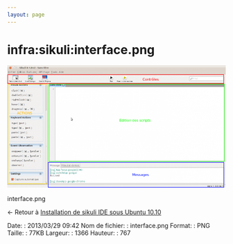 ```yaml
---
layout: page
---
```


infra:sikuli:interface.png
==========================

[![interface.png](../../../assets/media/infra/sikuli/interface.png@cache=&w=900&h=505 "interface.png")](../../../assets/media/infra/sikuli/interface.png@cache= "Afficher le fichier original")

interface.png

← Retour à [Installation de sikuli IDE sous Ubuntu
10.10](../../../infra/sikuli.html "infra:sikuli")

Date:
:   2013/03/29 09:42
Nom de fichier:
:   interface.png
Format:
:   PNG
Taille:
:   77KB
Largeur:
:   1366
Hauteur:
:   767


